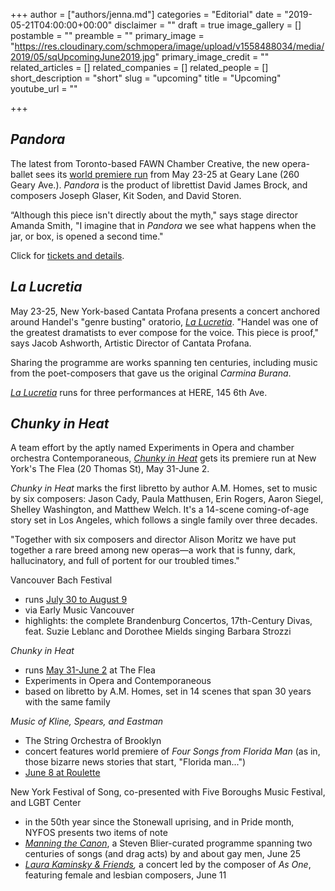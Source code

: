 +++
author = ["authors/jenna.md"]
categories = "Editorial"
date = "2019-05-21T04:00:00+00:00"
disclaimer = ""
draft = true
image_gallery = []
postamble = ""
preamble = ""
primary_image = "https://res.cloudinary.com/schmopera/image/upload/v1558488034/media/2019/05/sqUpcomingJune2019.jpg"
primary_image_credit = ""
related_articles = []
related_companies = []
related_people = []
short_description = "short"
slug = "upcoming"
title = "Upcoming"
youtube_url = ""

+++
## _Pandora_

The latest from Toronto-based FAWN Chamber Creative, the new opera-ballet sees its [world premiere run](https://fawnchambercreative.ticketleap.com/pandora/) from May 23-25 at Geary Lane (260 Geary Ave.). _Pandora_ is the product of librettist David James Brock, and composers Joseph Glaser, Kit Soden, and David Storen.

“Although this piece isn't directly about the myth," says stage director Amanda Smith, "I imagine that in _Pandora_ we see what happens when the jar, or box, is opened a second time."

Click for [tickets and details](https://fawnchambercreative.ticketleap.com/pandora/).

## _La Lucretia_

May 23-25, New York-based Cantata Profana presents a concert anchored around Handel's "genre busting" oratorio, [_La Lucretia_](https://here.org/shows/lucretia/). "Handel was one of the greatest dramatists to ever compose for the voice. This piece is proof," says Jacob Ashworth, Artistic Director of Cantata Profana.

Sharing the programme are works spanning ten centuries, including music from the poet-composers that gave us the original _Carmina Burana_.

[_La Lucretia_](https://here.org/shows/lucretia/) runs for three performances at HERE, 145 6th Ave.

## _Chunky in Heat_

A team effort by the aptly named Experiments in Opera and chamber orchestra Contemporaneous, [_Chunky in Heat_](http://experimentsinopera.com/portfolio-item/chunky-in-heat/) gets its premiere run at New York's The Flea (20 Thomas St), May 31-June 2.

_Chunky in Heat_ marks the first libretto by author A.M. Homes, set to music by six composers: Jason Cady, Paula Matthusen, Erin Rogers, Aaron Siegel, Shelley Washington, and Matthew Welch. It's a 14-scene coming-of-age story set in Los Angeles, which follows a single family over three decades.

"Together with six composers and director Alison Moritz we have put together a rare breed among new operas—a work that is funny, dark, hallucinatory, and full of portent for our troubled times."

Vancouver Bach Festival

* runs [July 30 to August 9](http://www.earlymusic.bc.ca/tickets/summer-festival/)
* via Early Music Vancouver
* highlights: the complete Brandenburg Concertos, 17th-Century Divas, feat. Suzie Leblanc and Dorothee Mields singing Barbara Strozzi

_Chunky in Heat_

* runs [May 31-June 2](http://experimentsinopera.com/portfolio-item/chunky-in-heat/) at The Flea
* Experiments in Opera and Contemporaneous
* based on libretto by A.M. Homes, set in 14 scenes that span 30 years with the same family

_Music of Kline, Spears, and Eastman_

* The String Orchestra of Brooklyn
* concert features world premiere of _Four Songs from Florida Man_ (as in, those bizarre news stories that start, "Florida man...")
* [June 8 at Roulette](https://roulette.org/event/the-string-orchestra-of-brooklyn-music-of-kline-spears-and-eastman/)

New York Festival of Song, co-presented with Five Boroughs Music Festival, and LGBT Center

* in the 50th year since the Stonewall uprising, and in Pride month, NYFOS presents two items of note
* [_Manning the Canon_](http://5bmf.org/nyfos-next-manning-the-canon/), a Steven Blier-curated programme spanning two centuries of songs (and drag acts) by and about gay men, June 25
* [_Laura Kaminsky & Friends_](http://5bmf.org/nyfos-next-manning-the-canon/)_,_ a concert led by the composer of _As One_, featuring female and lesbian composers, June 11